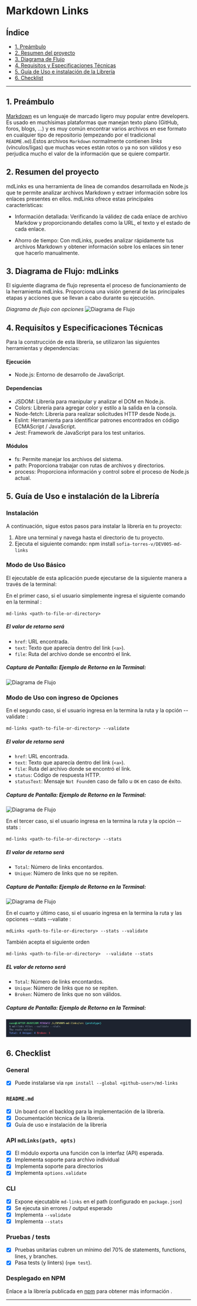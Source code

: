  # Markdown Links

## Índice

* [1. Preámbulo](#1-preámbulo)
* [2. Resumen del proyecto](#2-resumen-del-proyecto)
* [3. Diagrama de Flujo](#1-preámbulo)
* [4. Requisitos y Especificaciones Técnicas](#1-preámbulo)
* [5. Guía de Uso e instalación de la Librería](#1-preámbulo)
* [6. Checklist](#6-checklist)

***

## 1. Preámbulo

[Markdown](https://es.wikipedia.org/wiki/Markdown) es un lenguaje de marcado
ligero muy popular entre developers. Es usado en muchísimas plataformas que
manejan texto plano (GitHub, foros, blogs, ...) y es muy común
encontrar varios archivos en ese formato en cualquier tipo de repositorio
(empezando por el tradicional `README.md`).Estos archivos `Markdown` normalmente contienen _links_ (vínculos/ligas) que
muchas veces están rotos o ya no son válidos y eso perjudica mucho el valor de
la información que se quiere compartir.



## 2. Resumen del proyecto

mdLinks es una herramienta de línea de comandos desarrollada en Node.js que te permite analizar archivos Markdown y extraer información sobre los enlaces presentes en ellos.
mdLinks ofrece estas principales características:

* Información detallada: Verificando la válidez de cada enlace de archivo Markdow y proporcionando detalles como la URL, el texto y el estado de cada enlace.

* Ahorro de tiempo: Con mdLinks, puedes analizar rápidamente tus archivos Markdown y obtener información sobre los enlaces sin tener que hacerlo manualmente.

## 3. Diagrama de Flujo: mdLinks
El siguiente diagrama de flujo representa el proceso de funcionamiento de la herramienta mdLinks. Proporciona una visión general de las principales etapas y acciones que se llevan a cabo durante su ejecución.

_Diagrama de flujo con opciones_
![Diagrama de Flujo](./images/Diagram.png)

## 4. Requisítos y Especificaciones Técnicas
Para la construcción de esta librería, se utilizaron las siguientes herramientas y dependencias:

#### Ejecución
* Node.js: Entorno de desarrollo de JavaScript.

#### Dependencias

* JSDOM: Librería para manipular y analizar el DOM en Node.js.
* Colors: Librería para agregar color y estilo a la salida en la consola.
* Node-fetch: Librería para realizar solicitudes HTTP desde Node.js.
* Eslint: Herramienta para identificar patrones encontrados en código ECMAScript / JavaScript.
* Jest: Framework de JavaScript para los test unitarios.

#### Módulos

* fs: Permite manejar los archivos del sistema.
* path: Proporciona trabajar con rutas de archivos y directorios.
* process: Proporciona información y control sobre el proceso de Node.js actual.


## 5. Guía de Uso e instalación de la Librería

###  Instalación
A continuación, sigue estos pasos para instalar la librería en tu proyecto:

1. Abre una terminal y navega hasta el directorio de tu proyecto.
2. Ejecuta el siguiente comando: npm install  `sofia-torres-v/DEV005-md-links`

### Modo de Uso Básico

El ejecutable de esta aplicación puede ejecutarse de la siguiente manera a través de la terminal:

En el primer caso, si el usuario simplemente ingresa el siguiente comando en la terminal :
   
   `md-links <path-to-file-or-directory> `

##### El valor de retorno será

* `href`: URL encontrada.
* `text`: Texto que aparecía dentro del link (`<a>`).
* `file`: Ruta del archivo donde se encontró el link.

##### Captura de Pantalla: Ejemplo de Retorno en la Terminal:
![Diagrama de Flujo](./images/files.jpg)


### Modo de Uso con ingreso de Opciones

En el segundo caso, si el usuario ingresa en la termina la ruta y la opción --validate :
 
  `md-links <path-to-file-or-directory> --validate`

##### El valor de retorno será

* `href`: URL encontrada.
* `text`: Texto que aparecía dentro del link (`<a>`).
* `file`: Ruta del archivo donde se encontró el link.
* `status`: Código de respuesta HTTP.
* `statusText`: Mensaje `Not Found`en caso de fallo u `OK` en caso de éxito.

##### Captura de Pantalla: Ejemplo de Retorno en la Terminal:
![Diagrama de Flujo](./images/validate.jpg)


En el tercer caso, si el usuario ingresa en la termina la ruta y la opción --stats :

`md-links <path-to-file-or-directory> --stats`

##### El valor de retorno será

* `Total`: Número de links encontardos.
* `Unique`: Número de links que no se repiten.

##### Captura de Pantalla: Ejemplo de Retorno en la Terminal:
![Diagrama de Flujo](./images/stats.jpg)
 
En el cuarto y último caso, si el usuario ingresa en la termina la ruta y las opciones --stats --valiate :

`mdLinks <path-to-file-or-directory> --stats --validate`

También acepta el siguiente orden

`md-links <path-to-file-or-directory>  --validate --stats`

##### EL valor de retorno será

* `Total`: Número de links encontardos.
* `Unique`: Número de links que no se repiten.
* `Broken`: Número de links que no son válidos.

##### Captura de Pantalla: Ejemplo de Retorno en la Terminal:
![Diagrama de Flujo](./images/statsBroken.jpg)
 
## 6. Checklist

### General

* [X] Puede instalarse via `npm install --global <github-user>/md-links`

### `README.md`

* [X] Un board con el backlog para la implementación de la librería.
* [X] Documentación técnica de la librería.
* [X] Guía de uso e instalación de la librería

### API `mdLinks(path, opts)`

* [X] El módulo exporta una función con la interfaz (API) esperada.
* [X] Implementa soporte para archivo individual
* [X] Implementa soporte para directorios
* [X] Implementa `options.validate`

### CLI

* [x] Expone ejecutable `md-links` en el path (configurado en `package.json`)
* [X] Se ejecuta sin errores / output esperado
* [x] Implementa `--validate`
* [X] Implementa `--stats`

### Pruebas / tests

* [X] Pruebas unitarias cubren un mínimo del 70% de statements, functions,
  lines, y branches.
* [X] Pasa tests (y linters) (`npm test`).

### Desplegado en NPM

Enlace a la librería publicada en [npm](https://www.npmjs.com/package/st-md-links) para obtener más información .


****















